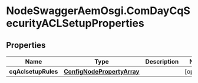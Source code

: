 # NodeSwaggerAemOsgi.ComDayCqSecurityACLSetupProperties

## Properties
Name | Type | Description | Notes
------------ | ------------- | ------------- | -------------
**cqAclsetupRules** | [**ConfigNodePropertyArray**](ConfigNodePropertyArray.md) |  | [optional] 


